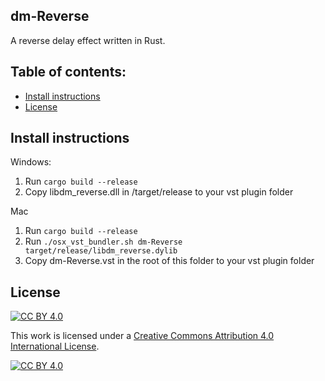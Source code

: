 ## dm-Reverse

A reverse delay effect written in Rust.

## Table of contents:

- [Install instructions](#Install-instructions)
- [License](#License)

## Install instructions

Windows:

1. Run `cargo build --release`
2. Copy libdm_reverse.dll in /target/release to your vst plugin folder

Mac

1. Run `cargo build --release`
2. Run `./osx_vst_bundler.sh dm-Reverse target/release/libdm_reverse.dylib`
3. Copy dm-Reverse.vst in the root of this folder to your vst plugin folder

## License

[![CC BY 4.0][cc-by-shield]][cc-by]

This work is licensed under a
[Creative Commons Attribution 4.0 International License][cc-by].

[![CC BY 4.0][cc-by-image]][cc-by]

[cc-by]: http://creativecommons.org/licenses/by/4.0/
[cc-by-image]: https://i.creativecommons.org/l/by/4.0/88x31.png
[cc-by-shield]: https://img.shields.io/badge/License-CC%20BY%204.0-lightgrey.svg
